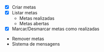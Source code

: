 - [x] Criar metas
- [x] Listar metas
    - Metas realizadas
    - Metas abertas
- [x] Marcar/Desmarcar metas como realizadas
- Remover metas
- Sistema de mensagens
